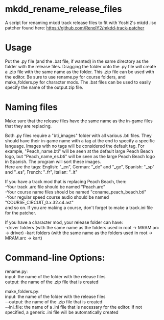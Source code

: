 # mkdd_rename_release_files
 A script for renaming mkdd track release files to fit with Yoshi2's mkdd .iso patcher found here: https://github.com/RenolY2/mkdd-track-patcher

# Usage 
Put the .py file (and the .bat file, if wanted) in the same directory as the folder with the release files.
Dragging the folder onto the .py file will create a .zip file with the same name as the folder. This .zip file can be used with the editor.
Be sure to use rename.py for course folders, and make_folders.py for character mods.
The .bat files can be used to easily specify the name of the output.zip file.

# Naming files
Make sure that the release files have the same name as the in-game files that they are replacing.

Both .py files require a "bti_images" folder with all various .bti files. They should have their in-game name with a tag at the end to specify a specific language. Images with no tags will be considered the default tag. For example, "Peach_name.bti" will be seen at the default large Peach Beach logo, but "Peach_name_es.bti" will be seen as the large Peach Beach logo in Spanish. The program will sort these images. <br/>
Here are the tags: English: "_en", German: "_de" and "_ge", Spanish: "_sp" and "_es", French: "_fr", Italian: "_it"

If you have a track mod that is replacing Peach Beach, then:<br/>
-Your track .arc file should be named "Peach.arc"<br/>
-Your course name files should be named "coname_peach_beach.bti"<br/>
-Your regular speed course audio should be named "COURSE_CIRCUIT_0.x.32.c4.ast"<br/>
and so on.
If you are making a course, don't forget to make a track.ini file for the patcher.

If you have a character mod, your release folder can have:<br/>
-driver folders (with the same name as the folders used in root -> MRAM.arc -> driver)
-kart folders (with the same name as the folders used in root -> MRAM.arc -> kart)

# Command-line Options:

rename.py:<br/>
input: the name of the folder with the release files<br/>
output: the name of the .zip file that is created<br/>

make_folders.py:<br/>
input: the name of the folder with the release files<br/>
--output: the name of the .zip file that is created<br/>
--ini_file: the name of a .ini file that is necessary for the editor. if not specified, a generic .ini file will be automatically created<br/>



